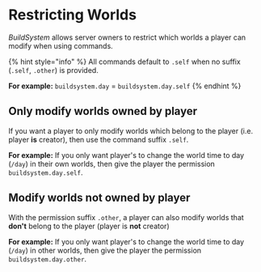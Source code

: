 # Restricting Worlds

_BuildSystem_ allows server owners to restrict which worlds a player can modify when using commands.

{% hint style="info" %}
All commands default to `.self` when no suffix (`.self`, `.other`) is provided.&#x20;

**For example:** `buildsystem.day` = `buildsystem.day.self`
{% endhint %}

## Only modify worlds owned by player

If you want a player to only modify worlds which belong to the player (i.e. player **is** creator), then use the command suffix `.self`.

**For example:** If you only want player's to change the world time to day (`/day`) in their own worlds, then give the player the permission `buildsystem.day.self`.

## Modify worlds not owned by player

With the permission suffix `.other`, a player can also modify worlds that **don't** belong to the player (player is **not** creator)

**For example:** If you only want player's to change the world time to day (`/day`) in other worlds, then give the player the permission `buildsystem.day.other`.
